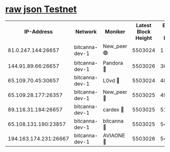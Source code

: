 [raw json Testnet](https://rpc-check.bcat.stavr.tech/bcat/rpc-bcat-result.json)
=


<table><tr><th>IP-Address</th><th>Network</th><th>Moniker</th><th>Latest Block Height</th><th>Earliest Block Height</th><th>Catching Up</th><th>Tx Index</th><th>Voting Power</th><th>Scan Time</th></tr><tr><td>81.0.247.144:26657</td><td>bitcanna-dev-1</td><td>New_peer 🟢</td><td>5503024</td><td>1</td><td>False</td><td>on</td><td>0</td><td>2023-12-14T11:20:04.939699335UTC</td></tr><tr><td>144.91.89.66:26657</td><td>bitcanna-dev-1</td><td>Pandora 🔴</td><td>5503026</td><td>3675711</td><td>False</td><td>on</td><td>2096387</td><td>2023-12-14T11:20:14.877983860UTC</td></tr><tr><td>65.109.70.45:30657</td><td>bitcanna-dev-1</td><td>L0vd 🔴</td><td>5503024</td><td>4828155</td><td>False</td><td>on</td><td>7920</td><td>2023-12-14T11:20:05.293584915UTC</td></tr><tr><td>65.109.28.177:26357</td><td>bitcanna-dev-1</td><td>New_peer 🔴</td><td>5503025</td><td>4952911</td><td>False</td><td>on</td><td>2237067</td><td>2023-12-14T11:20:12.038246532UTC</td></tr><tr><td>89.116.31.184:26657</td><td>bitcanna-dev-1</td><td>cardex 🔴</td><td>5503025</td><td>5185001</td><td>False</td><td>on</td><td>1</td><td>2023-12-14T11:20:11.705008026UTC</td></tr><tr><td>65.108.131.190:23857</td><td>bitcanna-dev-1</td><td>bitcanna 🔴</td><td>5503025</td><td>5403025</td><td>False</td><td>off</td><td>82368</td><td>2023-12-14T11:20:12.408989719UTC</td></tr><tr><td>194.163.174.231:26667</td><td>bitcanna-dev-1</td><td>AVIAONE 🔴</td><td>5503026</td><td>5495281</td><td>False</td><td>on</td><td>1949865</td><td>2023-12-14T11:20:17.302936850UTC</td></tr></table>